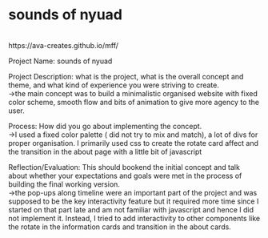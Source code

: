 <h1>sounds of nyuad</h1>
<br>
https://ava-creates.github.io/mff/

Project Name: sounds of nyuad
<br>

Project Description: what is the project, what is the overall concept and theme, and what kind of experience you were striving to create.<br>
->the main concept was to build a minimalistic organised website with fixed color scheme, smooth flow and bits of animation to give more agency to the user.
<br>

Process: How did you go about implementing the concept.<br>
->I used a fixed color palette ( did not try to mix and match), a lot of divs for proper organisation. I primarily used css to create the rotate card affect and the transition in the about page with a little bit of javascript

Reflection/Evaluation: This should bookend the initial concept and talk about whether your expectations and goals were met in the process of building the final working version.<br>
->the pop-ups along timeline were an important part of the project and was supposed to be the key interactivity feature but it required more time since I started on that part late and am not familiar with javascript and hence I did not implement it. Instead, I tried to add interactivity to other components like the rotate in the information cards and transition in the about cards. 
